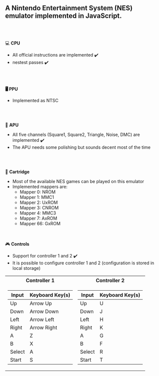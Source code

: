 <b><h2>A Nintendo Entertainment System (NES) emulator implemented in JavaScript.</h2></b>

<br><br>

 💻 <b>CPU</b>
  - All official instructions are implemented :heavy_check_mark:
  - nestest passes :heavy_check_mark:

<br><br>

<b>🖥️ PPU</b>
- Implemented as NTSC
  
<br><br>

:musical_note:  <b>APU</b>
  - All five channels (Square1, Square2, Triangle, Noise, DMC) are implemented :heavy_check_mark:
  - The APU needs some polishing but sounds decent most of the time

<br><br>

🔌 <b>Cartridge</b>
  - Most of the available NES games can be played on this emulator
  - Implemented mappers are:
      - Mapper 0: NROM
      - Mapper 1: MMC1
      - Mapper 2: UxROM
      - Mapper 3: CNROM
      - Mapper 4: MMC3
      - Mapper 7: AxROM
      - Mapper 66: GxROM

<br><br>
:video_game: <b>Controls</b>
- Support for controller 1 and 2 :heavy_check_mark:
- It is possible to configure controller 1 and 2 (configuration is stored in local storage)

<table>
<tr><th>Controller 1 </th><th>Controller 2</th></tr>
<tr><td>

|Input | Keyboard Key(s)|
|--|--|
|Up | Arrow Up |
|Down | Arrow Down |
|Left | Arrow Left |
|Right | Arrow Right |
| A     |	Z               |
 | B	    | X               |
 | Select|	A               |
 | Start	| S            |

</td><td>

|Input|Keyboard Key(s)| 
|--|--|
|Up|U|
 | Down    	| J          |
| Left    	| H          |
| Right    	| K          |
 | A     |	G               |
 | B	    | F               |
 | Select|	R               |
 | Start	| T            |

</td></tr> </table>





